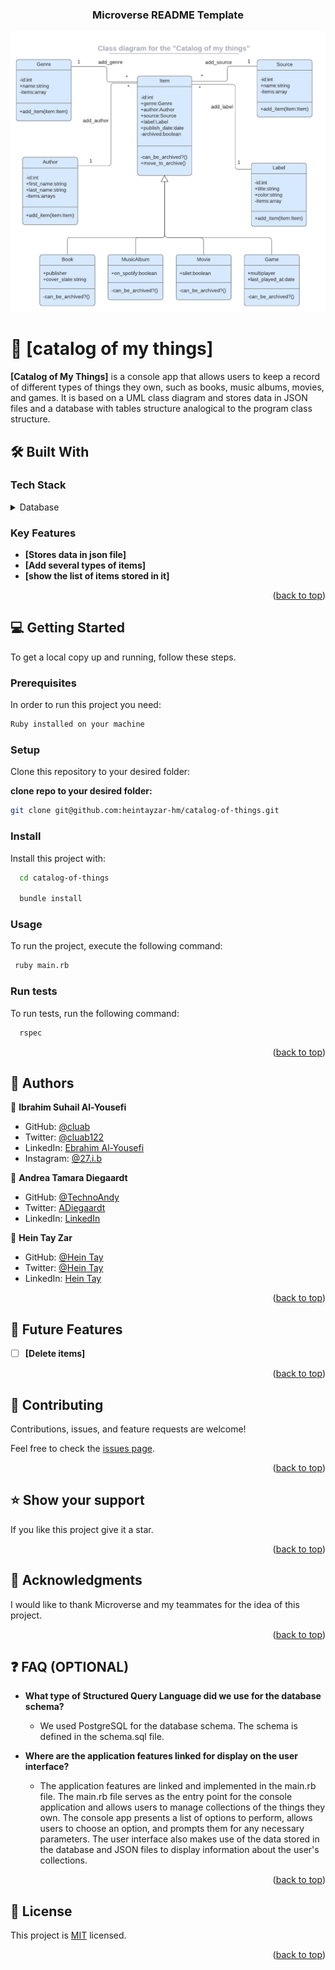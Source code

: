 <a name="readme-top"></a>

<!--
HOW TO USE:
This is an example of how you may give instructions on setting up your project locally.

Modify this file to match your project and remove sections that don't apply.

REQUIRED SECTIONS:
- Table of Contents
- About the Project
  - Built With
  - Live Demo
- Getting Started
- Authors
- Future Features
- Contributing
- Show your support
- Acknowledgements
- License

OPTIONAL SECTIONS:
- FAQ

After you're finished please remove all the comments and instructions!
-->

<div align="center">
  <!-- You are encouraged to replace this logo with your own! Otherwise you can also remove it. -->
  <h3><b>Microverse README Template</b></h3>


  <img src="catalog_of_my_things.png" alt="logo" width="700"  height="auto" />
  <br/>

  

</div>


# 📖 [catalog of my things] <a name="about-project"></a>


**[Catalog of My Things]** is a console app that allows users to keep a record of different types of things they own, such as books, music albums, movies, and games. It is based on a UML class diagram and stores data in JSON files and a database with tables structure analogical to the program class structure.


## 🛠 Built With <a name="built-with"></a>

### Tech Stack <a name="tech-stack"></a>


<details>
<summary>Database</summary>
  <ul>
    <li><a href="https://www.ruby-lang.org/en/">Ruby</a></li>
    <li><a href="https://www.postgresql.org/">PostgreSQL</a></li>
  </ul>
</details>

<!-- Features -->

### Key Features <a name="key-features"></a>


- **[Stores data in json file]**
- **[Add several types of items]**
- **[show the list of items stored in it]**

<p align="right">(<a href="#readme-top">back to top</a>)</p>


## 💻 Getting Started <a name="getting-started"></a>


To get a local copy up and running, follow these steps.

### Prerequisites

In order to run this project you need:

```sh
Ruby installed on your machine
```

### Setup

Clone this repository to your desired folder:

**clone repo to your desired folder:**

```sh
git clone git@github.com:heintayzar-hm/catalog-of-things.git
```

### Install

Install this project with:

```sh
  cd catalog-of-things

  bundle install
```


### Usage

To run the project, execute the following command:


```sh
 ruby main.rb
```


### Run tests

To run tests, run the following command:

```sh
  rspec
```

<!--
Example command:


--->


<p align="right">(<a href="#readme-top">back to top</a>)</p>

<!-- AUTHORS -->


## 👥 Authors <a name="authors"></a>

👤 **Ibrahim Suhail Al-Yousefi**

- GitHub: [@cluab](https://github.com/Cluab)
- Twitter: [@cluab122](https://twitter.com/cluab122)
- LinkedIn: [Ebrahim Al-Yousefi](https://www.linkedin.com/in/ebrahim-alyousefi/)
- Instagram: [@27.i.b](https://www.instagram.com/27.i.b/)

👤 **Andrea Tamara Diegaardt**

- GitHub: [@TechnoAndy](https://github.com/TechnoAndy)
- Twitter: [ADiegaardt](https://twitter.com/ADiegaardt)
- LinkedIn: [LinkedIn](https://www.linkedin.com/in/andy-diegaardt/)


👤 **Hein Tay Zar**

- GitHub: [@Hein Tay](https://github.com/heintayzar-hm)
- Twitter: [@Hein Tay](https://twitter.com/heintayzarhm)
- LinkedIn: [Hein Tay](https://www.linkedin.com/in/hein-tay-zar)


<p align="right">(<a href="#readme-top">back to top</a>)</p>

<!-- FUTURE FEATURES -->

## 🔭 Future Features <a name="future-features"></a>


- [ ] **[Delete items]**

<p align="right">(<a href="#readme-top">back to top</a>)</p>

<!-- CONTRIBUTING -->

## 🤝 Contributing <a name="contributing"></a>

Contributions, issues, and feature requests are welcome!

Feel free to check the [issues page](https://github.com/heintayzar-hm/catalog-of-things/issues).

<p align="right">(<a href="#readme-top">back to top</a>)</p>

<!-- SUPPORT -->

## ⭐️ Show your support <a name="support"></a>


If you like this project give it a star.

<p align="right">(<a href="#readme-top">back to top</a>)</p>

<!-- ACKNOWLEDGEMENTS -->

## 🙏 Acknowledgments <a name="acknowledgements"></a>


I would like to thank Microverse and my teammates for the idea of this project.

<p align="right">(<a href="#readme-top">back to top</a>)</p>

<!-- FAQ (optional) -->

## ❓ FAQ (OPTIONAL) <a name="faq"></a>

- **What type of Structured Query Language did we use for the database schema?**

  - We used PostgreSQL for the database schema. The schema is defined in the schema.sql file.

- **Where are the application features linked for display on the user interface?**

  - The application features are linked and implemented in the main.rb file. The main.rb file serves as the entry point for the console application and allows users to manage collections of the things they own. The console app presents a list of options to perform, allows users to choose an option, and prompts them for any necessary parameters. The user interface also makes use of the data stored in the database and JSON files to display information about the user's collections.


<p align="right">(<a href="#readme-top">back to top</a>)</p>

<!-- LICENSE -->

## 📝 License <a name="license"></a>

This project is [MIT](./License) licensed.


<p align="right">(<a href="#readme-top">back to top</a>)</p>
